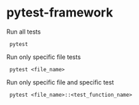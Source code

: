 # pytest-framework



Run all tests

<code> pytest </code>

Run only specific file tests

<code> pytest <file_name> </code>


Run only specific file and specific test

<code> pytest <file_name>::<test_function_name> </code>
